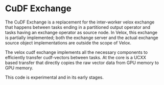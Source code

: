 # CuDF Exchange

The CuDF Exchange is a replacement for the inter-worker velox exchange that happens between tasks ending in a partitioned output operator and tasks having an exchange operator as source node. In Velox, this exchange is partially implemented; both the exchange server and the actual exchange source object implementations are outside the scope of Velox.

The velox cudf exchange implements all the necessary components to efficiently transfer cudf-vectors between tasks. At the core is a UCXX based transfer that directly copies the raw vector data from GPU memory to GPU memory.

This code is experimental and in its early stages.